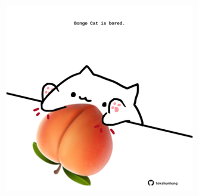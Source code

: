 <!-- built at 18/01/2024, 16:00:54 UTC -->
<p align="center">
  <img width="500" height="500" src="./ReadmeImage.svg">
</p>
